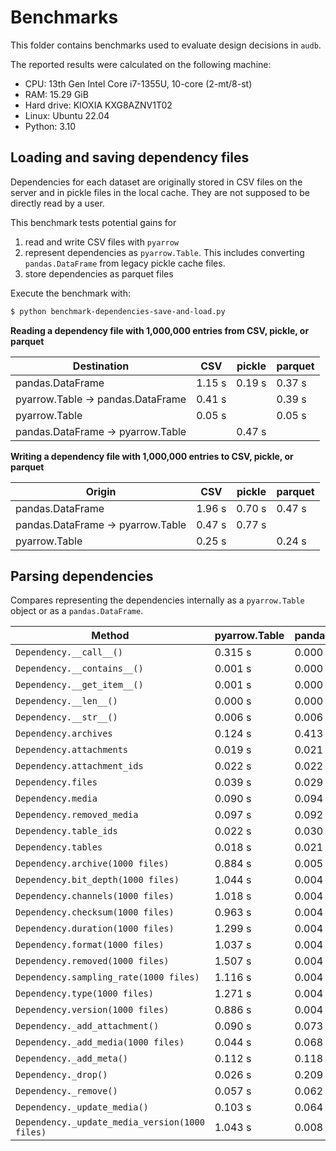 # Benchmarks

This folder contains benchmarks
used to evaluate design decisions
in `audb`.

The reported results were calculated
on the following machine:

* CPU: 13th Gen Intel Core i7-1355U, 10-core (2-mt/8-st)
* RAM: 15.29 GiB
* Hard drive: KIOXIA KXG8AZNV1T02
* Linux: Ubuntu 22.04
* Python: 3.10


## Loading and saving dependency files

Dependencies for each dataset
are originally stored in CSV files
on the server
and in pickle files
in the local cache.
They are not supposed to be directly read
by a user.

This benchmark tests
potential gains for

1. read and write CSV files with `pyarrow`
2. represent dependencies as `pyarrow.Table`.
  This includes converting
  `pandas.DataFrame`
  from legacy pickle cache files.
3. store dependencies as parquet files

Execute the benchmark with:

```bash
$ python benchmark-dependencies-save-and-load.py
```

**Reading a dependency file
with 1,000,000 entries
from CSV, pickle, or parquet**

| Destination                       | CSV    | pickle | parquet |
| --------------------------------- | ------ | ------ | ------- |
| pandas.DataFrame                  | 1.15 s | 0.19 s | 0.37 s  |
| pyarrow.Table -> pandas.DataFrame | 0.41 s |        | 0.39 s  |
| pyarrow.Table                     | 0.05 s |        | 0.05 s  |
| pandas.DataFrame -> pyarrow.Table |        | 0.47 s |         |

**Writing a dependency file
with 1,000,000 entries
to CSV, pickle, or parquet**

| Origin                            | CSV    | pickle | parquet |
| --------------------------------- | ------ | ------ | ------- |
| pandas.DataFrame                  | 1.96 s | 0.70 s | 0.47 s  |
| pandas.DataFrame -> pyarrow.Table | 0.47 s | 0.77 s |         |
| pyarrow.Table                     | 0.25 s |        | 0.24 s  |


## Parsing dependencies

Compares representing the dependencies internally
as a `pyarrow.Table` object
or as a `pandas.DataFrame`.


| Method                                         | pyarrow.Table | pandas.DataFrame |
| ---------------------------------------------- | ------------- | ---------------- |
| `Dependency.__call__()`                        |       0.315 s |          0.000 s |
| `Dependency.__contains__()`                    |       0.001 s |          0.000 s |
| `Dependency.__get_item__()`                    |       0.001 s |          0.000 s |
| `Dependency.__len__()`                         |       0.000 s |          0.000 s |
| `Dependency.__str__()`                         |       0.006 s |          0.006 s |
| `Dependency.archives`                          |       0.124 s |          0.413 s |
| `Dependency.attachments`                       |       0.019 s |          0.021 s |
| `Dependency.attachment_ids`                    |       0.022 s |          0.022 s |
| `Dependency.files`                             |       0.039 s |          0.029 s |
| `Dependency.media`                             |       0.090 s |          0.094 s |
| `Dependency.removed_media`                     |       0.097 s |          0.092 s |
| `Dependency.table_ids`                         |       0.022 s |          0.030 s |
| `Dependency.tables`                            |       0.018 s |          0.021 s |
| `Dependency.archive(1000 files)`               |       0.884 s |          0.005 s |
| `Dependency.bit_depth(1000 files)`             |       1.044 s |          0.004 s |
| `Dependency.channels(1000 files)`              |       1.018 s |          0.004 s |
| `Dependency.checksum(1000 files)`              |       0.963 s |          0.004 s |
| `Dependency.duration(1000 files)`              |       1.299 s |          0.004 s | 
| `Dependency.format(1000 files)`                |       1.037 s |          0.004 s |
| `Dependency.removed(1000 files)`               |       1.507 s |          0.004 s |
| `Dependency.sampling_rate(1000 files)`         |       1.116 s |          0.004 s |
| `Dependency.type(1000 files)`                  |       1.271 s |          0.004 s |
| `Dependency.version(1000 files)`               |       0.886 s |          0.004 s |
| `Dependency._add_attachment()`                 |       0.090 s |          0.073 s |
| `Dependency._add_media(1000 files)`            |       0.044 s |          0.068 s |
| `Dependency._add_meta()`                       |       0.112 s |          0.118 s |
| `Dependency._drop()`                           |       0.026 s |          0.209 s |
| `Dependency._remove()`                         |       0.057 s |          0.062 s |
| `Dependency._update_media()`                   |       0.103 s |          0.064 s |
| `Dependency._update_media_version(1000 files)` |       1.043 s |          0.008 s |
